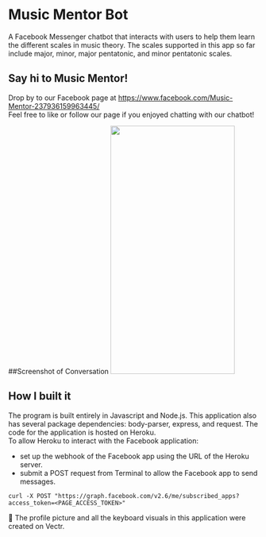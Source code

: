 # Music Mentor Bot

A Facebook Messenger chatbot that interacts with users to help them learn the different scales in music theory. The scales supported in this app so far include major, minor, major pentatonic, and minor pentatonic scales.

## Say hi to Music Mentor!
Drop by to our Facebook page at https://www.facebook.com/Music-Mentor-237936159963445/    
Feel free to like or follow our page if you enjoyed chatting with our chatbot!

##Screenshot of Conversation
<img src="https://github.com/anthonyc1/music-mentor-bot/blob/master/assets/music-mentor-bot-convo.jpg?raw=true" width = 250px height = 500px>

## How I built it
The program is built entirely in Javascript and Node.js. This application also has several package dependencies: body-parser, express, and request. The code for the application is hosted on Heroku.    
To allow Heroku to interact with the Facebook application:   
* set up the webhook of the Facebook app using the URL of the Heroku server.
* submit a POST request from Terminal to allow the Facebook app to send messages.    
````
curl -X POST "https://graph.facebook.com/v2.6/me/subscribed_apps?access_token=<PAGE_ACCESS_TOKEN>"
````    
:musical_keyboard: The profile picture and all the keyboard visuals in this application were created on Vectr.
